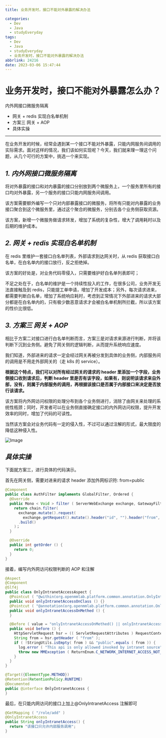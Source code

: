 ```yaml
---
title: 业务开发时，接口不能对外暴露的解决办法

categories:
  - Dev
  - Java
  - studyEveryday
tags:
  - Dev
  - Java
  - studyEveryday
  - 业务开发时，接口不能对外暴露的解决办法
abbrlink: 24216
date: 2023-03-06 15:47:44
---
```


# 业务开发时，接口不能对外暴露怎么办？

内外网接口微服务隔离

- 网关 + redis 实现白名单机制
- 方案三 网关 + AOP
- 具体实操

---

在业务开发的时候，经常会遇到某一个接口不能对外暴露，只能内网服务间调用的实际需求。面对这样的情况，我们该如何实现呢？今天，我们就来理一理这个问题，从几个可行的方案中，挑选一个来实现。

## **_1. 内外网接口微服务隔离_**

将对外暴露的接口和对内暴露的接口分别放到两个微服务上，一个服务里所有的接口均对外暴露，另一个服务的接口只能内网服务间调用。

该方案需要额外编写一个只对内部暴露接口的微服务，将所有只能对内暴露的业务接口聚合到这个微服务里，通过这个聚合的微服务，分别去各个业务侧获取资源。

该方案，新增一个微服务做请求转发，增加了系统的复杂性，增大了调用耗时以及后期的维护成本。

## **_2. 网关 + redis 实现白名单机制_**

在 redis 里维护一套接口白名单列表，外部请求到达网关时，从 redis 获取接口白名单，在白名单内的接口放行，反之拒绝掉。

该方案的好处是，对业务代码零侵入，只需要维护好白名单列表即可；

不足之处在于，白名单的维护是一个持续性投入的工作，在很多公司，业务开发无法直接触及到 redis，只能提工单申请，增加了开发成本；另外，每次请求进来，都需要判断白名单，增加了系统响应耗时，考虑到正常情况下外部进来的请求大部分都是在白名单内的，只有极少数恶意请求才会被白名单机制所拦截，所以该方案的性价比很低。

## **_3. 方案三 网关 + AOP_**

相比于方案二对接口进行白名单判断而言，方案三是对请求来源进行判断，并将该判断下沉到业务侧。避免了网关侧的逻辑判断，从而提升系统响应速度。

我们知道，外部进来的请求一定会经过网关再被分发到具体的业务侧，内部服务间的调用是不用走外部网关的（走 k8s 的 service）。

**根据这个特点，我们可以对所有经过网关的请求的 header 里添加一个字段，业务侧接口收到请求后，判断 header 里是否有该字段，如果有，则说明该请求来自外部，没有，则属于内部服务的调用，再根据该接口是否属于内部接口来决定是否放行该请求。**

该方案将内外网访问权限的处理分布到各个业务侧进行，消除了由网关来处理的系统性瓶颈；同时，开发者可以在业务侧直接确定接口的内外网访问权限，提升开发效率的同时，增加了代码的可读性。

当然该方案会对业务代码有一定的侵入性，不过可以通过注解的形式，最大限度的降低这种侵入性。

![Image](https://mmbiz.qpic.cn/sz_mmbiz_jpg/knmrNHnmCLHeNQic2c4tQ3pwHOk9XgEmNiaUfUZC7EJnb0CIic4J6HqJSaL9D6tOoN4efzdZiaA07Tiasyl3yAtnPZw/640?wx_fmt=jpeg&wxfrom=5&wx_lazy=1&wx_co=1)

## **_具体实操_**

下面就方案三，进行具体的代码演示。

首先在网关侧，需要对进来的请求 header 添加外网标识符: from=public

```java
@Component
public class AuthFilter implements GlobalFilter, Ordered {
  @Override
  public Mono < Void > filter ( ServerWebExchange exchange, GatewayFilterChain chain ) {
    return chain.filter(
      exchange.mutate().request(
        exchange.getRequest().mutate().header("id", "").header("from", "public").build())
      .build()
    )；
  }

  @Override
  public int getOrder () {
    return 0;
  }
}
```

接着，编写内外网访问权限判断的 AOP 和注解

```java
@Aspect
@Component
@Slf4j
public class OnlyIntranetAccessAspect {
  @Pointcut ( "@within(org.openmmlab.platform.common.annotation.OnlyIntranetAccess)" )
  public void onlyIntranetAccessOnClass () {}
  @Pointcut ( "@annotation(org.openmmlab.platform.common.annotation.OnlyIntranetAccess)" )
  public void onlyIntranetAccessOnMethed () {
  }

  @Before ( value = "onlyIntranetAccessOnMethed() || onlyIntranetAccessOnClass()" )
  public void before () {
    HttpServletRequest hsr = (( ServletRequestAttributes ) RequestContextHolder.getRequestAttributes()) .getRequest ();
    String from = hsr.getHeader ( "from" );
    if ( !StringUtils.isEmpty( from ) && "public".equals ( from )) {
      log.error ( "This api is only allowed invoked by intranet source" );
      throw new MMException ( ReturnEnum.C_NETWORK_INTERNET_ACCESS_NOT_ALLOWED_ERROR);
    }
  }
}

@Target({ElementType.METHOD})
@Retention(RetentionPolicy.RUNTIME)
@Documented
public @interface OnlyIntranetAccess {
}
```

最后，在只能内网访问的接口上加上@OnlyIntranetAccess 注解即可

```java
@GetMapping ( "/role/add" )
@OnlyIntranetAccess
public String onlyIntranetAccess() {
  return "该接口只允许内部服务调用";
}
```
